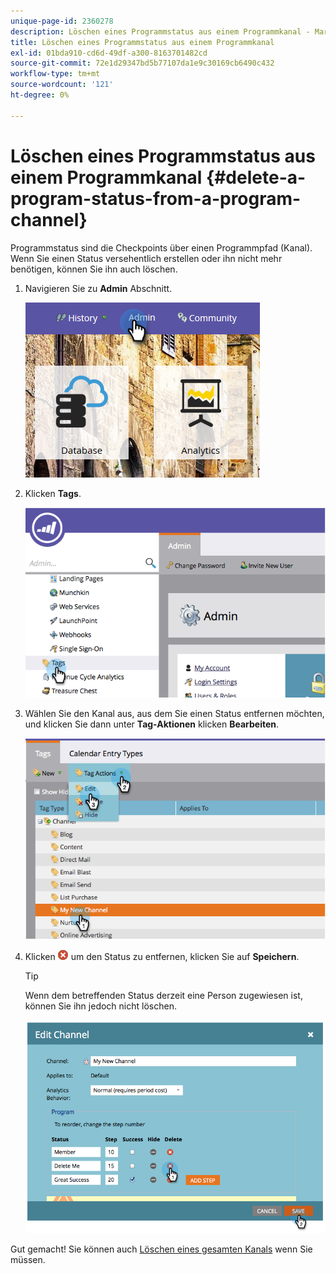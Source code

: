 ```yaml
---
unique-page-id: 2360278
description: Löschen eines Programmstatus aus einem Programmkanal - Marketo Docs - Produktdokumentation
title: Löschen eines Programmstatus aus einem Programmkanal
exl-id: 01bda910-cd6d-49df-a300-8163701482cd
source-git-commit: 72e1d29347bd5b77107da1e9c30169cb6490c432
workflow-type: tm+mt
source-wordcount: '121'
ht-degree: 0%

---
```


# Löschen eines Programmstatus aus einem Programmkanal {#delete-a-program-status-from-a-program-channel}

Programmstatus sind die Checkpoints über einen Programmpfad (Kanal). Wenn Sie einen Status versehentlich erstellen oder ihn nicht mehr benötigen, können Sie ihn auch löschen.

1. Navigieren Sie zu **Admin** Abschnitt.

   ![](assets/admin.png)

1. Klicken **Tags**.

   ![](assets/image2014-9-24-15-3a51-3a24.png)

1. Wählen Sie den Kanal aus, aus dem Sie einen Status entfernen möchten, und klicken Sie dann unter **Tag-Aktionen** klicken **Bearbeiten**.

   ![](assets/image2014-9-24-15-3a51-3a45.png)

1. Klicken ![X-Symbol](assets/image2014-9-24-15-3a52-3a39.png) um den Status zu entfernen, klicken Sie auf **Speichern**.

   >[!TIP]
   >
   >Wenn dem betreffenden Status derzeit eine Person zugewiesen ist, können Sie ihn jedoch nicht löschen.

   ![](assets/image2014-9-24-15-3a57-3a53.png)

Gut gemacht! Sie können auch [Löschen eines gesamten Kanals](/help/marketo/product-docs/administration/tags/delete-a-program-channel.md) wenn Sie müssen.
